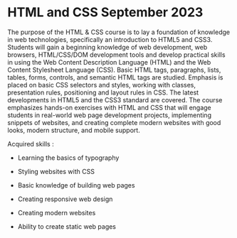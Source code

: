 # HTML and CSS September 2023

The purpose of the HTML & CSS course is to lay a foundation of knowledge in web technologies, specifically an introduction to HTML5 and CSS3. Students will gain a beginning knowledge of web development, web browsers, HTML/CSS/DOM development tools and develop practical skills in using the Web Content Description Language (HTML) and the Web Content Stylesheet Language (CSS). Basic HTML tags, paragraphs, lists, tables, forms, controls, and semantic HTML tags are studied. Emphasis is placed on basic CSS selectors and styles, working with classes, presentation rules, positioning and layout rules in CSS. The latest developments in HTML5 and the CSS3 standard are covered. The course emphasizes hands-on exercises with HTML and CSS that will engage students in real-world web page development projects, implementing snippets of websites, and creating complete modern websites with good looks, modern structure, and mobile support.

Acquired skills :

  - Learning the basics of typography

  - Styling websites with CSS

  - Basic knowledge of building web pages

  - Creating responsive web design

  - Creating modern websites

  - Ability to create static web pages
